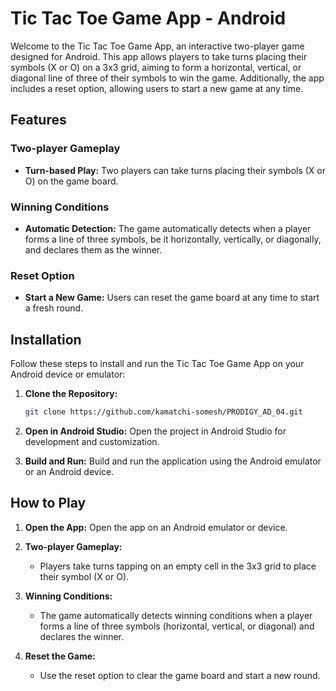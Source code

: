 # Tic Tac Toe Game App - Android

Welcome to the Tic Tac Toe Game App, an interactive two-player game designed for Android. This app allows players to take turns placing their symbols (X or O) on a 3x3 grid, aiming to form a horizontal, vertical, or diagonal line of three of their symbols to win the game. Additionally, the app includes a reset option, allowing users to start a new game at any time.

## Features

### Two-player Gameplay
- **Turn-based Play:** Two players can take turns placing their symbols (X or O) on the game board.

### Winning Conditions
- **Automatic Detection:** The game automatically detects when a player forms a line of three symbols, be it horizontally, vertically, or diagonally, and declares them as the winner.

### Reset Option
- **Start a New Game:** Users can reset the game board at any time to start a fresh round.

## Installation

Follow these steps to install and run the Tic Tac Toe Game App on your Android device or emulator:

1. **Clone the Repository:**
   ```bash
   git clone https://github.com/kamatchi-somesh/PRODIGY_AD_04.git
   ```

2. **Open in Android Studio:**
   Open the project in Android Studio for development and customization.

3. **Build and Run:**
   Build and run the application using the Android emulator or an Android device.

## How to Play

1. **Open the App:**
   Open the app on an Android emulator or device.

2. **Two-player Gameplay:**
   - Players take turns tapping on an empty cell in the 3x3 grid to place their symbol (X or O).

3. **Winning Conditions:**
   - The game automatically detects winning conditions when a player forms a line of three symbols (horizontal, vertical, or diagonal) and declares the winner.

4. **Reset the Game:**
   - Use the reset option to clear the game board and start a new round.
